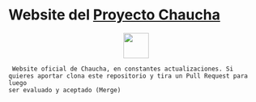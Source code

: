 # Website del [Proyecto Chaucha](https://www.chaucha.cl/)

<p align="center">
  <img src="https://www.chaucha.cl/img/chaucha_logo.gif" width="50" height="50">
</p>

<code> Website oficial de Chaucha, en constantes actualizaciones. Si quieres aportar clona este repositorio y tira un Pull Request para luego ser evaluado y aceptado (Merge)</code>
